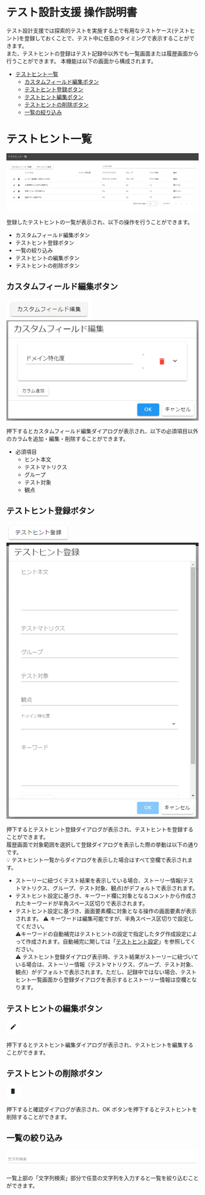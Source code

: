 # テスト設計支援 操作説明書

テスト設計支援では探索的テストを実施する上で有用なテストケース(テストヒント)を登録しておくことで、テスト中に任意のタイミングで表示することができます。  
また、テストヒントの登録はテスト記録中以外でも一覧画面または履歴画面から行うことができます。
本機能は以下の画面から構成されます。

- [テストヒント一覧](#テストヒント一覧)
  - [カスタムフィールド編集ボタン](#カスタムフィールド編集ボタン)
  - [テストヒント登録ボタン](#テストヒント登録ボタン)
  - [テストヒント編集ボタン](#テストヒント編集ボタン)
  - [テストヒントの削除ボタン](#テストヒントの削除ボタン)
  - [一覧の絞り込み](#一覧の絞り込み)

# テストヒント一覧

<img src="./images/test-hint-list.png"/>

登録したテストヒントの一覧が表示され、以下の操作を行うことができます。

- カスタムフィールド編集ボタン
- テストヒント登録ボタン
- 一覧の絞り込み
- テストヒントの編集ボタン
- テストヒントの削除ボタン

## カスタムフィールド編集ボタン

 <img src="./images/edit-custom-field-button.png"/>

<img src="./images/edit-custom-field-dialog.png"/>

押下するとカスタムフィールド編集ダイアログが表示され、以下の必須項目以外のカラムを追加・編集・削除することができます。

- 必須項目
  - ヒント本文
  - テストマトリクス
  - グループ
  - テスト対象
  - 観点

## テストヒント登録ボタン

<img src="./images/register-test-hint-button.png"/>

<img src="./images/register-test-hint-dialog.png"/>

押下するとテストヒント登録ダイアログが表示され、テストヒントを登録することができます。  
履歴画面で対象範囲を選択して登録ダイアログを表示した際の挙動は以下の通りです。  
:bulb: テストヒント一覧からダイアログを表示した場合はすべて空欄で表示されます。

- ストーリーに紐づくテスト結果を表示している場合、ストーリー情報(テストマトリクス、グループ、テスト対象、観点)がデフォルトで表示されます。
- テストヒント設定に基づき、キーワード欄に対象となるコメントから作成されたキーワードが半角スペース区切りで表示されます。
- テストヒント設定に基づき、画面要素欄に対象となる操作の画面要素が表示されます。
  :warning: キーワードは編集可能ですが、半角スペース区切りで設定してください。  
  :warning:キーワードの自動補完はテストヒントの設定で指定したタグ作成設定によって作成されます。自動補完に関しては「[テストヒント設定](../others/manual-config.md/#テストヒント設定)」を参照してください。  
  :warning: テストヒント登録ダイアログ表示時、テスト結果がストーリーに紐づいている場合は、ストーリー情報（テストマトリクス、グループ、テスト対象、観点）がデフォルトで表示されます。ただし、記録中ではない場合、テストヒント一覧画面から登録ダイアログを表示するとストーリー情報は空欄となります。

## テストヒントの編集ボタン

<img src="./images/edit-test-hint-button.png"/>　

押下するとテストヒント編集ダイアログが表示され、テストヒントを編集することができます。

## テストヒントの削除ボタン

<img src="./images/delete-test-hint-button.png"/>　

押下すると確認ダイアログが表示され、OK ボタンを押下するとテストヒントを削除することができます。

## 一覧の絞り込み

<img src="./images/search.png"/>

一覧上部の「文字列検索」部分で任意の文字列を入力すると一覧を絞り込むことができます。
